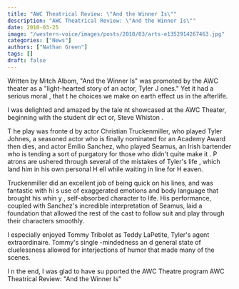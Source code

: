 ```yaml
---
title: "AWC Theatrical Review: \"And the Winner Is\""
description: "AWC Theatrical Review: \"And the Winner Is\""
date: 2010-03-25
image: "/western-voice/images/posts/2010/03/arts-e1352914267463.jpg"
categories: ["News"]
authors: ["Nathan Green"]
tags: []
draft: false
---
```

Written by Mitch Albom, "And the Winner Is" was promoted by the AWC theater as a "light-hearted story of an actor, Tyler J ones." Yet it had a serious moral , that t he choices we make on earth effect us in the afterlife.

I was delighted and amazed by the tale nt showcased at the AWC Theater, beginning with the student dir ect or, Steve Whiston .

T he play was fronte d by actor Christian Truckenmiller, who played Tyler Johnes, a seasoned actor who is finally nominated for an Academy Award then dies, and actor Emilio Sanchez, who played Seamus, an Irish bartender who is tending a sort of purgatory for those who didn't quite make it . P atrons are ushered through several of the mistakes of Tyler's life , which land him in his own personal H ell while waiting in line for H eaven.

Truckenmiller did an excellent job of being quick on his lines, and was fantastic with hi s use of exaggerated emotions and body language that brought his whin y , self-absorbed character to life. His performance, coupled with Sanchez's incredible interpretation of Seamus, laid a foundation that allowed the rest of the cast to follow suit and play through their characters smoothly.

I especially enjoyed Tommy Tribolet as Teddy LaPetite, Tyler's agent extraordinaire. Tommy's single -mindedness an d general state of cluelessness allowed for interjections of humor that made many of the scenes.

I n the end, I was glad to have su pported the AWC Theatre program AWC Theatrical Review: "And the Winner Is"